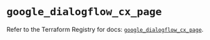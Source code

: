 # `google_dialogflow_cx_page`

Refer to the Terraform Registry for docs: [`google_dialogflow_cx_page`](https://registry.terraform.io/providers/hashicorp/google/6.42.0/docs/resources/dialogflow_cx_page).
